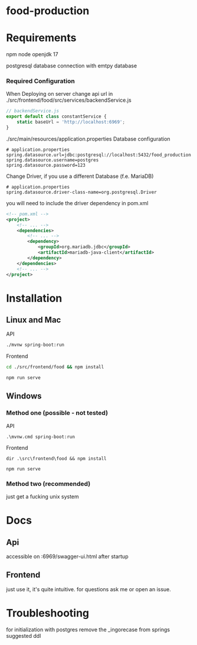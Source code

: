 # food-production

# Requirements

npm
node
openjdk 17

postgresql database connection with emtpy database

### Required Configuration

When Deploying on server change api url in ./src/frontend/food/src/services/backendService.js

```js
// backendService.js
export default class constantService {
    static baseUrl = 'http://localhost:6969';
}
```

./src/main/resources/application.properties Database configuration

```properties
# application.properties
spring.datasource.url=jdbc:postgresql://localhost:5432/food_production
spring.datasource.username=postgres
spring.datasource.password=123
```
Change Driver, if you use a different Database (f.e. MariaDB)
```properties
# application.properties
spring.datasource.driver-class-name=org.postgresql.Driver
```
you will need to include the driver dependency in pom.xml

```xml
<!-- pom.xml -->
<project>
    <!-- ... -->
    <dependencies>
        <!-- ... -->
        <dependency>
            <groupId>org.mariadb.jdbc</groupId>
            <artifactId>mariadb-java-client</artifactId>
        </dependency>
    </dependencies>
    <!-- ... -->
</project>
```

# Installation

## Linux and Mac

API
```bash
./mvnw spring-boot:run
```

Frontend
```bash
cd ./src/frontend/food && npm install
```

```bash
npm run serve
```

## Windows

### Method one (possible - not tested)

API
```shell
.\mvnw.cmd spring-boot:run
```

Frontend
```shell
dir .\src\frontend\food && npm install
```

```shell
npm run serve
```

### Method two (recommended)

just get a fucking unix system

# Docs

## Api

accessible on <host>:6969/swagger-ui.html after startup

## Frontend

just use it, it's quite intuitive.
for questions ask me or open an issue.

# Troubleshooting

for initialization with postgres remove the _ingorecase from springs suggested ddl

